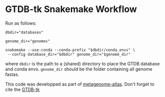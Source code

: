 # GTDB-tk Snakemake Workflow


Run as follows:
```
dbdir="databases"

genome_dir="genomes"

snakemake --use-conda --conda-prefix "$dbdir/conda_envs" \
 --config database_dir="$dbdir" genome_dir="$genome_dir"

```

where `dbdir` is the path to a (shared) directory to place the GTDB database and conda envs.
`genome_dir` should be the folder containing all genome fastas.


This code was developped as part of [metagenome-atlas](https://github.com/metagenome-atlas/atlas). 
Don't forget to cite the [GTDB-tk](https://github.com/Ecogenomics/GTDBTk)
